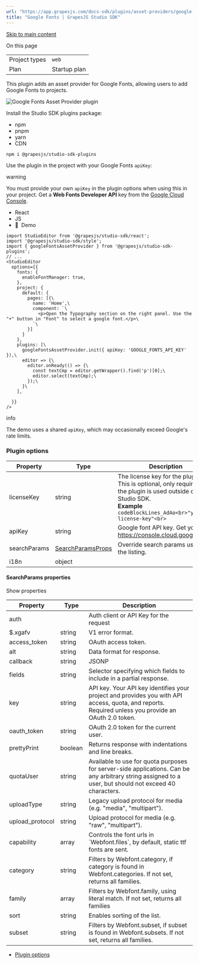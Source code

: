 ```yaml
---
url: "https://app.grapesjs.com/docs-sdk/plugins/asset-providers/google-fonts"
title: "Google Fonts | GrapesJS Studio SDK"
---
```


[Skip to main content](https://app.grapesjs.com/docs-sdk/plugins/asset-providers/google-fonts#__docusaurus_skipToContent_fallback)

On this page

|     |     |
| --- | --- |
| Project types | `web` |
| Plan | Startup plan |

This plugin adds an asset provider for Google Fonts, allowing users to add Google Fonts to projects.

![Google Fonts Asset Provider plugin](https://app.grapesjs.com/docs-sdk/assets/images/google-fonts-asset-provider-plugin-f88ba87b42ef88e6de775f6843988a6b.webp)

Install the Studio SDK plugins package:

- npm
- pnpm
- yarn
- CDN

```codeBlockLines_AdAo
npm i @grapesjs/studio-sdk-plugins

```

Use the plugin in the project with your Google Fonts `apiKey`:

warning

You must provide your own `apiKey` in the plugin options when using this in your project.
Get a **Web Fonts Developer API** key from the [Google Cloud Console](https://console.cloud.google.com/marketplace/product/google/webfonts.googleapis.com).

- React
- JS
- 🍇  Demo

```codeBlockLines_AdAo
import StudioEditor from '@grapesjs/studio-sdk/react';
import '@grapesjs/studio-sdk/style';
import { googleFontsAssetProvider } from '@grapesjs/studio-sdk-plugins';
// ...
<StudioEditor
  options={{
    fonts: {
      enableFontManager: true,
    },
    project: {
      default: {
        pages: [{\
          name: 'Home',\
          component: `\
            <p>Open the Typography section on the right panel. Use the "+" button in "Font" to select a google font.</p>\
          `\
        }]
      }
    },
    plugins: [\
      googleFontsAssetProvider.init({ apiKey: 'GOOGLE_FONTS_API_KEY' }),\
      editor => {\
        editor.onReady(() => {\
          const textCmp = editor.getWrapper().find('p')[0];\
          editor.select(textCmp);\
        });\
      }\
    ],

  }}
/>

```

info

The demo uses a shared `apiKey`, which may occasionally exceed Google's rate limits.

### Plugin options [​](https://app.grapesjs.com/docs-sdk/plugins/asset-providers/google-fonts\#plugin-options "Direct link to Plugin options")

| Property | Type | Description |
| --- | --- | --- |
| licenseKey | string | The license key for the plugin. This is optional, only required if the plugin is used outside of Studio SDK.<br>**Example**<br>```codeBlockLines_AdAo<br>"your-license-key"<br>``` |
| apiKey | string | Google font API key. Get yours at https://console.cloud.google.com/ |
| searchParams | [SearchParamsProps](https://app.grapesjs.com/docs-sdk/plugins/asset-providers/google-fonts#searchparams-properties) | Override search params used for the listing. |
| i18n | object |  |

#### SearchParams properties [​](https://app.grapesjs.com/docs-sdk/plugins/asset-providers/google-fonts\#searchparams-properties "Direct link to SearchParams properties")

Show properties

| Property | Type | Description |
| --- | --- | --- |
| auth |  | Auth client or API Key for the request |
| $.xgafv | string | V1 error format. |
| access\_token | string | OAuth access token. |
| alt | string | Data format for response. |
| callback | string | JSONP |
| fields | string | Selector specifying which fields to include in a partial response. |
| key | string | API key. Your API key identifies your project and provides you with API access, quota, and reports. Required unless you provide an OAuth 2.0 token. |
| oauth\_token | string | OAuth 2.0 token for the current user. |
| prettyPrint | boolean | Returns response with indentations and line breaks. |
| quotaUser | string | Available to use for quota purposes for server-side applications. Can be any arbitrary string assigned to a user, but should not exceed 40 characters. |
| uploadType | string | Legacy upload protocol for media (e.g. "media", "multipart"). |
| upload\_protocol | string | Upload protocol for media (e.g. "raw", "multipart"). |
| capability | array | Controls the font urls in \`Webfont.files\`, by default, static ttf fonts are sent. |
| category | string | Filters by Webfont.category, if category is found in Webfont.categories. If not set, returns all families. |
| family | array | Filters by Webfont.family, using literal match. If not set, returns all families |
| sort | string | Enables sorting of the list. |
| subset | string | Filters by Webfont.subset, if subset is found in Webfont.subsets. If not set, returns all families. |

- [Plugin options](https://app.grapesjs.com/docs-sdk/plugins/asset-providers/google-fonts#plugin-options)